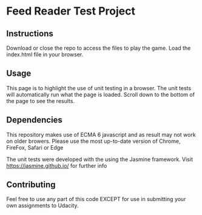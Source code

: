 # Feed Reader Test Project

## Instructions

Download or close the repo to access the files to play the game.  Load the index.html file in your browser.


## Usage

This page is to highlight the use of unit testing in a browser.  The unit tests will automatically run what the page is loaded.  Scroll down to the bottom of the page to see the results.


## Dependencies

This repository makes use of ECMA 6 javascript and as result may not work on older browers.  Please use the most up-to-date version of Chrome, FireFox, Safari or Edge

The unit tests were developed with the using the Jasmine framework.  Visit https://jasmine.github.io/ for further info


## Contributing

Feel free to use any part of this code EXCEPT for use in submitting your own assignments to Udacity.
